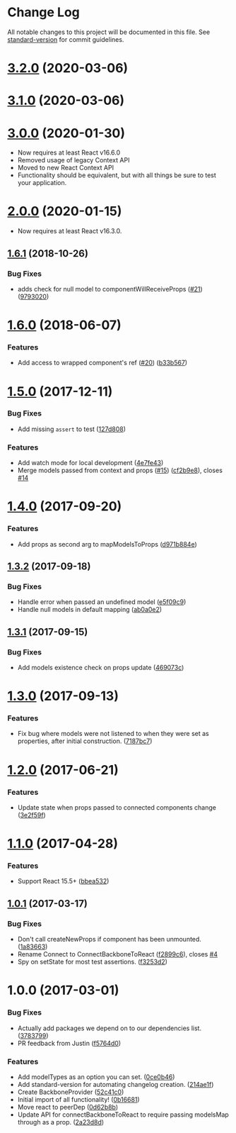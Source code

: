 # Change Log

All notable changes to this project will be documented in this file. See [standard-version](https://github.com/conventional-changelog/standard-version) for commit guidelines.

<a name="3.2.0"></a>
# [3.2.0](https://github.com/mongodb-js/connect-backbone-to-react/compare/v3.0.0...v3.2.0) (2020-03-06)



<a name="3.1.0"></a>
# [3.1.0](https://github.com/mongodb-js/connect-backbone-to-react/compare/v3.0.0...v3.1.0) (2020-03-06)



<a name="3.0.0"></a>
# [3.0.0](https://github.com/mongodb-js/connect-backbone-to-react/compare/v2.0.0...v3.0.0) (2020-01-30)

* Now requires at least React v16.6.0
* Removed usage of legacy Context API
* Moved to new React Context API
* Functionality should be equivalent, but with all things be sure to test your application.

<a name="2.0.0"></a>
# [2.0.0](https://github.com/mongodb-js/connect-backbone-to-react/compare/v1.6.1...v2.0.0) (2020-01-15)

* Now requires at least React v16.3.0.

<a name="1.6.1"></a>
## [1.6.1](https://github.com/mongodb-js/connect-backbone-to-react/compare/v1.6.0...v1.6.1) (2018-10-26)


### Bug Fixes

* adds check for null model to componentWillReceiveProps ([#21](https://github.com/mongodb-js/connect-backbone-to-react/issues/21)) ([9793020](https://github.com/mongodb-js/connect-backbone-to-react/commit/9793020))



<a name="1.6.0"></a>
# [1.6.0](https://github.com/mongodb-js/connect-backbone-to-react/compare/v1.5.0...v1.6.0) (2018-06-07)


### Features

* Add access to wrapped component's ref ([#20](https://github.com/mongodb-js/connect-backbone-to-react/issues/20)) ([b33b567](https://github.com/mongodb-js/connect-backbone-to-react/commit/b33b567))



<a name="1.5.0"></a>
# [1.5.0](https://github.com/mongodb-js/connect-backbone-to-react/compare/v1.4.0...v1.5.0) (2017-12-11)


### Bug Fixes

* Add missing `assert` to test ([127d808](https://github.com/mongodb-js/connect-backbone-to-react/commit/127d808))


### Features

* Add watch mode for local development ([4e7fe43](https://github.com/mongodb-js/connect-backbone-to-react/commit/4e7fe43))
* Merge models passed from context and props ([#15](https://github.com/mongodb-js/connect-backbone-to-react/issues/15)) ([cf2b9e8](https://github.com/mongodb-js/connect-backbone-to-react/commit/cf2b9e8)), closes [#14](https://github.com/mongodb-js/connect-backbone-to-react/issues/14)



<a name="1.4.0"></a>
# [1.4.0](https://github.com/mongodb-js/connect-backbone-to-react/compare/v1.3.0...v1.4.0) (2017-09-20)


### Features

* Add props as second arg to mapModelsToProps ([d971b884e](https://github.com/mongodb-js/connect-backbone-to-react/commit/d971b884e))




<a name="1.3.2"></a>
## [1.3.2](https://github.com/mongodb-js/connect-backbone-to-react/compare/v1.3.1...v1.3.2) (2017-09-18)


### Bug Fixes

* Handle error when passed an undefined model ([e5f09c9](https://github.com/mongodb-js/connect-backbone-to-react/commit/e5f09c9))
* Handle null models in default mapping ([ab0a0e2](https://github.com/mongodb-js/connect-backbone-to-react/commit/ab0a0e2))



<a name="1.3.1"></a>
## [1.3.1](https://github.com/mongodb-js/connect-backbone-to-react/compare/v1.3.0...v1.3.1) (2017-09-15)


### Bug Fixes

* Add models existence check on props update ([469073c](https://github.com/mongodb-js/connect-backbone-to-react/commit/469073c))



<a name="1.3.0"></a>
# [1.3.0](https://github.com/mongodb-js/connect-backbone-to-react/compare/v1.2.0...v1.3.0) (2017-09-13)


### Features

* Fix bug where models were not listened to when they were set as properties, after initial construction. ([7187bc7](https://github.com/mongodb-js/connect-backbone-to-react/commit/7187bc7))



<a name="1.2.0"></a>
# [1.2.0](https://github.com/mongodb-js/connect-backbone-to-react/compare/v1.1.0...v1.2.0) (2017-06-21)


### Features

* Update state when props passed to connected components change ([3e2f59f](https://github.com/mongodb-js/connect-backbone-to-react/commit/3e2f59f))



<a name="1.1.0"></a>
# [1.1.0](https://github.com/mongodb-js/connect-backbone-to-react/compare/v1.0.1...v1.1.0) (2017-04-28)


### Features

* Support React 15.5+ ([bbea532](https://github.com/mongodb-js/connect-backbone-to-react/commit/bbea532))



<a name="1.0.1"></a>
## [1.0.1](https://github.com/mongodb-js/connect-backbone-to-react/compare/v1.0.0...v1.0.1) (2017-03-17)


### Bug Fixes

* Don't call createNewProps if component has been unmounted. ([1a83663](https://github.com/mongodb-js/connect-backbone-to-react/commit/1a83663))
* Rename Connect to ConnectBackboneToReact ([f2899c6](https://github.com/mongodb-js/connect-backbone-to-react/commit/f2899c6)), closes [#4](https://github.com/mongodb-js/connect-backbone-to-react/issues/4)
* Spy on setState for most test assertions. ([f3253d2](https://github.com/mongodb-js/connect-backbone-to-react/commit/f3253d2))



<a name="1.0.0"></a>
# 1.0.0 (2017-03-01)


### Bug Fixes

* Actually add packages we depend on to our dependencies list. ([3783799](https://github.com/mongodb-js/connect-backbone-to-react/commit/3783799))
* PR feedback from Justin ([f5764d0](https://github.com/mongodb-js/connect-backbone-to-react/commit/f5764d0))


### Features

* Add modelTypes as an option you can set. ([0ce0b46](https://github.com/mongodb-js/connect-backbone-to-react/commit/0ce0b46))
* Add standard-version for automating changelog creation. ([214ae1f](https://github.com/mongodb-js/connect-backbone-to-react/commit/214ae1f))
* Create BackboneProvider ([52c41c0](https://github.com/mongodb-js/connect-backbone-to-react/commit/52c41c0))
* Initial import of all functionality! ([0b16681](https://github.com/mongodb-js/connect-backbone-to-react/commit/0b16681))
* Move react to peerDep ([0d62b8b](https://github.com/mongodb-js/connect-backbone-to-react/commit/0d62b8b))
* Update API for connectBackboneToReact to require passing modelsMap through as a prop. ([2a23d8d](https://github.com/mongodb-js/connect-backbone-to-react/commit/2a23d8d))

